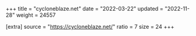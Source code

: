 +++
title = "cycloneblaze.net"
date = "2022-03-22"
updated = "2022-11-28"
weight = 24557

[extra]
source = "https://cycloneblaze.net/"
ratio = 7
size = 24
+++

